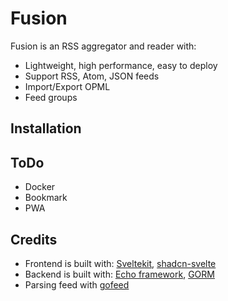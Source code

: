 # Fusion

Fusion is an RSS aggregator and reader with:

- Lightweight, high performance, easy to deploy
- Support RSS, Atom, JSON feeds
- Import/Export OPML
- Feed groups

## Installation

## ToDo

- Docker
- Bookmark
- PWA

## Credits

- Frontend is built with: [Sveltekit](https://github.com/sveltejs/kit), [shadcn-svelte](https://github.com/huntabyte/shadcn-svelte)
- Backend is built with: [Echo framework](https://github.com/labstack/echo), [GORM](https://github.com/go-gorm/gorm)
- Parsing feed with [gofeed](https://github.com/mmcdole/gofeed)
